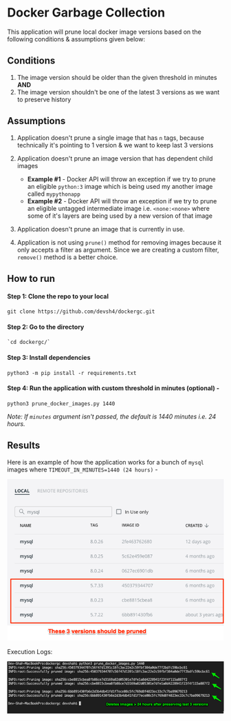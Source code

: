 # Docker Garbage Collection

This application will prune local docker image versions based on the following conditions & assumptions given below:

## Conditions

1. The image version should be older than the given threshold in minutes **AND**
2. The image version shouldn't be one of the latest 3 versions as we want to preserve history

## Assumptions

1. Application doesn't prune a single image that has `n` tags, because technically it's pointing to 1 version & we want to keep last 3 versions

2. Application doesn't prune an image version that has dependent child images
   - **Example #1** - Docker API will throw an exception if we try to prune an eligible `python:3` image which is being used my another image called `mypythonapp`
   - **Example #2** - Docker API will throw an exception if we try to prune an eligible untagged intermediate image i.e. `<none:<none>` where some of it's layers are being used by a new version of that image

3. Application doesn't prune an image that is currently in use.

4. Application is not using `prune()` method for removing images because it only accepts a filter as argument. Since we are creating a custom filter, `remove()` method is a better choice.

## How to run

#### Step 1: Clone the repo to your local
```
git clone https://github.com/devsh4/dockergc.git
```
#### Step 2: Go to the directory
```
`cd dockergc/`
```

#### Step 3: Install dependencies

```
python3 -m pip install -r requirements.txt
```
#### Step 4: Run the application with custom threshold in minutes (optional) -

```
python3 prune_docker_images.py 1440
```

*Note: If `minutes` argument isn't passed, the default is 1440 minutes i.e. 24 hours.*

## Results

Here is an example of how the application works for a bunch of `mysql` images where `TIMEOUT_IN_MINUTES=1440 (24 hours)` -

![Example](testcase.png)

Execution Logs:

![Execution](result.png)